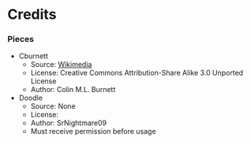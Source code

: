 # Credits

### Pieces

* Cburnett
   * Source: [Wikimedia](https://commons.m.wikimedia.org/wiki/Category:SVG_chess_pieces)
   * License: Creative Commons Attribution-Share Alike 3.0 Unported License
   * Author: Colin M.L. Burnett
* Doodle
    * Source: None
    * License: 
    * Author: SrNightmare09
    * Must receive permission before usage
